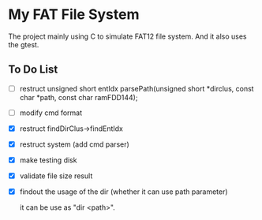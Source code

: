 # My FAT File System

The project mainly using C to simulate FAT12 file system. And it also uses the gtest.

## To Do List

- [ ] restruct unsigned short entIdx parsePath(unsigned short *dirclus, const char *path, const char ramFDD144);
- [ ] modify cmd format
- [x] restruct findDirClus->findEntIdx
- [x] restruct system (add cmd parser)
- [x] make testing disk
- [x] validate file size result
- [x] findout the usage of the dir (whether it can use path parameter)

    it can be use as "dir \<path>".
